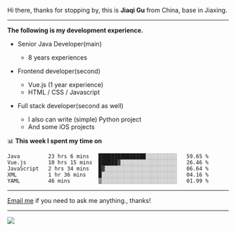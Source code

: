 Hi there, thanks for stopping by, this is **Jiaqi Gu** from China, base in Jiaxing.

---

**The following is my development experience.**

- Senior Java Developer(main)
  - 8 years experiences

- Frontend developer(second)
  - Vue.js (1 year experience)
  - HTML / CSS / Javascript
  
- Full stack developer(second as well)
  - I also can write (simple) Python project
  - And some iOS projects

📊 **This week I spent my time on**
<!--START_SECTION:waka-->
```text
Java         23 hrs 6 mins   ███████████████░░░░░░░░░░   59.65 % 
Vue.js       10 hrs 15 mins  ██████▓░░░░░░░░░░░░░░░░░░   26.46 % 
JavaScript   2 hrs 34 mins   █▓░░░░░░░░░░░░░░░░░░░░░░░   06.64 % 
XML          1 hr 36 mins    █░░░░░░░░░░░░░░░░░░░░░░░░   04.16 % 
YAML         46 mins         ▒░░░░░░░░░░░░░░░░░░░░░░░░   01.99 % 
```
<!--END_SECTION:waka-->

---

[Email me](mailto:droidqw@gmail.com?subject=Hiring_from_GitHub) if you need to ask me anything., thanks!

---

![]( https://visitor-badge.glitch.me/badge?page_id=githubgujiaqi)
